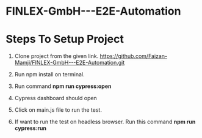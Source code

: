 # FINLEX-GmbH---E2E-Automation

# Steps To Setup Project

1. Clone project from the given link.
https://github.com/Faizan-Mamji/FINLEX-GmbH---E2E-Automation.git

2. Run npm install on terminal.
3. Run command **npm run cypress:open**
4. Cypress dashboard should open
5. Click on main.js file to run the test.
6. If want to run the test on headless browser.
Run this command **npm run cypress:run**

